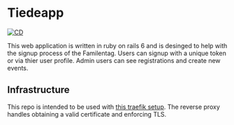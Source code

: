 # Tiedeapp

[![CD](https://github.com/felunka/tiedeapp/actions/workflows/cd.yml/badge.svg)](https://github.com/felunka/tiedeapp/actions/workflows/cd.yml)

This web application is written in ruby on rails 6 and is desinged to help with the signup process of the Familentag. Users can signup with a unique token or via thier user profile. Admin users can see registrations and create new events.

## Infrastructure

This repo is intended to be used with [this traefik setup](https://github.com/conscribtor/docker-traefik-letsencrypt). The reverse proxy handles obtaining a valid certificate and enforcing TLS.
